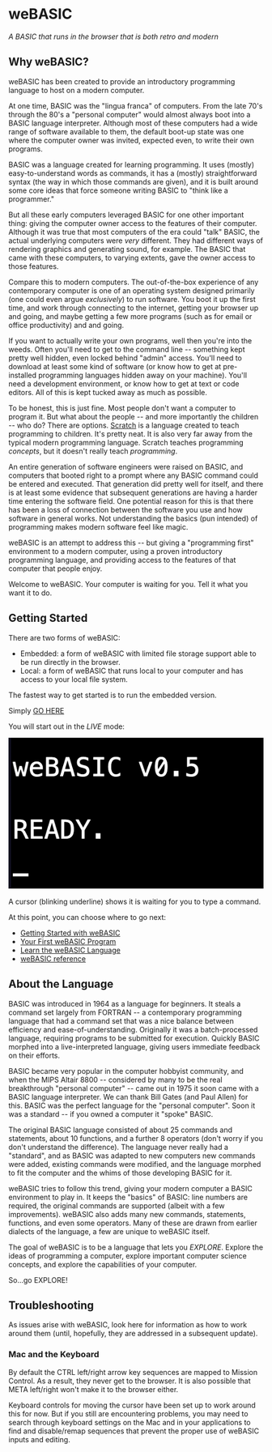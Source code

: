 # weBASIC

_A BASIC that runs in the browser that is both retro and modern_

## Why weBASIC?

weBASIC has been created to provide an introductory programming language to host on a modern computer.

At one time, BASIC was the "lingua franca" of computers. From the late 70's through the 80's a "personal computer"
would almost always boot into a BASIC language interpreter. Although most of these computers had a wide range of
software available to them, the default boot-up state was one where the computer owner was invited, expected even,
to write their own programs.

BASIC was a language created for learning programming. It uses (mostly) easy-to-understand words as commands,
it has a (mostly) straightforward syntax (the way in which those commands are given), and it is built around
some core ideas that force someone writing BASIC to "think like a programmer."

But all these early computers leveraged BASIC for one other important thing: giving the computer owner access
to the features of their computer. Although it was true that most computers of the era could "talk" BASIC, the
actual underlying computers were _very_ different. They had different ways of rendering graphics and generating
sound, for example. The BASIC that came with these computers, to varying extents, gave the owner access to those
features.

Compare this to modern computers. The out-of-the-box experience of any contemporary computer is one of an 
operating system designed primarily (one could even argue _exclusively_) to run software. You boot it up the
first time, and work through connecting to the internet, getting your browser up and going, and maybe getting
a few more programs (such as for email or office productivity) and and going.

If you want to actually write your own programs, well then you're into the weeds. Often you'll need to get to the
command line -- something kept pretty well hidden, even locked behind "admin" access. You'll need to download
at least some kind of software (or know how to get at pre-installed programming languages hidden away on your
machine). You'll need a development environment, or know how to get at text or code editors. All of this is
kept tucked away as much as possible.

To be honest, this is just fine. Most people don't want a computer to program it. But what about the people --
and more importantly the children -- who do? There are options. [Scratch](https://scratch.mit.edu/about)
is a language created to teach programming to children. It's pretty neat. It is also very far away from the
typical modern programming language. Scratch teaches programming _concepts_, but it doesn't really teach
_programming_.

An entire generation of software engineers were raised on BASIC, and computers that booted right to a prompt
where any BASIC command could be entered and executed. That generation did pretty well for itself, and there
is at least some evidence that subsequent generations are having a harder time entering the software field.
One potential reason for this is that there has been a loss of connection between the software you use and
how software in general works. Not understanding the basics (pun intended) of programming makes modern
software feel like magic.

weBASIC is an attempt to address this -- but giving a "programming first" environment to a modern computer,
using a proven introductory programming language, and providing access to the features of that computer that
people enjoy.

Welcome to weBASIC. Your computer is waiting for you. Tell it what you want it to do.

## Getting Started

There are two forms of weBASIC:

 - Embedded: a form of weBASIC with limited file storage support able to be run directly in the browser.
 - Local: a form of weBASIC that runs local to your computer and has access to your local file system.

The fastest way to get started is to run the embedded version.

Simply [GO HERE](https://localhost:6510)

You will start out in the *LIVE* mode:

![weBASIC start](./assets/weBASIC-start.png)

A cursor (blinking underline) shows it is waiting for you to type a command.

At this point, you can choose where to go next:

 - [Getting Started with weBASIC](./getting-started.md)
 - [Your First weBASIC Program](./first-program.md)
 - [Learn the weBASIC Language](./language.md)
 - [weBASIC reference](./reference/index.md)

## About the Language

BASIC was introduced in 1964 as a language for beginners. It steals a command set largely from FORTRAN --
a contemporary programming language that had a command set that was a nice balance between efficiency and
ease-of-understanding. Originally it was a batch-processed language, requiring programs to be submitted for
execution. Quickly BASIC morphed into a live-interpreted language, giving users immediate feedback on their
efforts.

BASIC became very popular in the computer hobbyist community, and when the MIPS Altair 8800 -- considered by
many to be the real breakthrough "personal computer" -- came out in 1975 it soon came with a BASIC language
interpreter. We can thank Bill Gates (and Paul Allen) for this. BASIC was the perfect language for the
"personal computer". Soon it was a standard -- if you owned a computer it "spoke" BASIC.

The original BASIC language consisted of about 25 commands and statements, about 10 functions, and a
further 8 operators (don't worry if you don't understand the difference). The language never really had a
"standard", and as BASIC was adapted to new computers new commands were added, existing commands were
modified, and the language morphed to fit the computer and the whims of those developing BASIC for it.

weBASIC tries to follow this trend, giving your modern computer a BASIC environment to play in. It keeps
the "basics" of BASIC: line numbers are required, the original commands are supported (albeit with a few
improvements). weBASIC also adds many new commands, statements, functions, and even some operators. Many
of these are drawn from earlier dialects of the language, a few are unique to weBASIC itself.

The goal of weBASIC is to be a language that lets you _EXPLORE_. Explore the ideas of programming a
computer, explore important computer science concepts, and explore the capabilities of your computer.

So...go EXPLORE!

## Troubleshooting

As issues arise with weBASIC, look here for information as how to work around them (until, hopefully, they
are addressed in a subsequent update).

### Mac and the Keyboard

By default the CTRL left/right arrow key sequences are mapped
to Mission Control. As a result, they never get to the browser.
It is also possible that META left/right won't make it to the
browser either.

Keyboard controls for moving the cursor have been set up to
work around this for now. But if you still are encountering
problems, you may need to search through keyboard settings
on the Mac and in your applications to find and disable/remap
sequences that prevent the proper use of weBASIC inputs and
editing.

